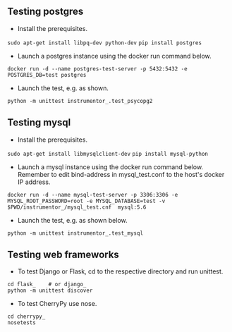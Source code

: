 ## Testing postgres
* Install the prerequisites.

`sudo apt-get install libpq-dev python-dev`
`pip install postgres`

* Launch a postgres instance using the docker run command below.

`docker run -d --name postgres-test-server -p 5432:5432 -e POSTGRES_DB=test postgres`

* Launch the test, e.g. as shown.

`python -m unittest instrumentor_.test_psycopg2`


## Testing mysql
* Install the prerequisites.

`sudo apt-get install libmysqlclient-dev`
`pip install mysql-python`

* Launch a mysql instance using the docker run command below. Remember to edit bind-address in mysql_test.conf to the host's docker IP address.

`docker run -d --name mysql-test-server -p 3306:3306 -e MYSQL_ROOT_PASSWORD=root -e MYSQL_DATABASE=test -v $PWD/instrumentor_/mysql_test.cnf  mysql:5.6`

* Launch the test, e.g. as shown below.

`python -m unittest instrumentor_.test_mysql`

## Testing web frameworks
* To test Django or Flask, cd to the respective directory and run unittest.
```
cd flask_    # or django_
python -m unittest discover
```
* To test CherryPy use nose.
```
cd cherrypy_
nosetests
```

